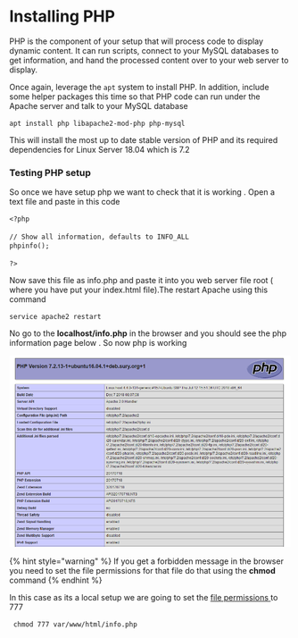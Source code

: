 # Installing PHP

PHP is the component of your setup that will process code to display dynamic content. It can run scripts, connect to your MySQL databases to get information, and hand the processed content over to your web server to display.

Once again, leverage the `apt` system to install PHP. In addition, include some helper packages this time so that PHP code can run under the Apache server and talk to your MySQL database

```text
apt install php libapache2-mod-php php-mysql
```

This will install the most up to date stable version of PHP and its required dependencies for Linux Server 18.04 which is 7.2

### Testing PHP setup 

So once we have setup php we want to check that it is working . Open a text file and paste in this code 

```text
<?php

// Show all information, defaults to INFO_ALL
phpinfo();

?>
```

Now save this file as info.php  and paste it into you web server file root \( where you have put your index.html file\).The restart Apache using this command 

```text
service apache2 restart 
```

No go to the **localhost/info.php** in the browser and you should see the php information  page below . So now php is working

![](.gitbook/assets/phpinfo-min1.png)

{% hint style="warning" %}
If you get a forbidden message in the browser you need to set the file permissions for that file do that using the **chmod** command 
{% endhint %}

In this case as its a local setup we are going to set the [file permissions ](https://www.geeksforgeeks.org/permissions-in-linux/)to 777

```text
 chmod 777 var/www/html/info.php
```

